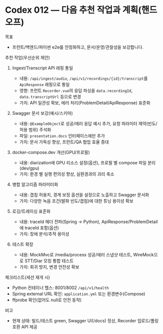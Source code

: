 # Codex 012 — 다음 추천 작업과 계획(핸드오프)

목표
- 프런트/백엔드/파이썬 e2e를 안정화하고, 문서/운영/관찰성을 보강합니다.

추천 작업(우선순위 제안)
1) Ingest/Transcript API 래핑 통일
   - 내용: `/api/ingest/audio`, `/api/v1/recordings/{id}/transcript`를 `ApiResponse` 래핑으로 통일
   - 영향: 프런트 `Recorder.vue`의 응답 파싱을 `data.recordingId`, `data.transcriptUrl` 등으로 변경
   - 가치: API 일관성 확보, 에러 처리(ProblemDetail/ApiResponse) 표준화

2) Swagger 문서 보강(예시/스키마)
   - 내용: `@ExampleObject`로 성공/에러 응답 예시 추가, 요청 파라미터 제약(빈도/허용 범위) 주석화
   - 파일: `presentation.docs` 인터페이스에만 추가
   - 가치: 문서 가독성 향상, 프런트/QA 협업 효율 증대

3) docker-compose.dev 개선(GPU/프로필)
   - 내용: diarization에 GPU 리소스 설정(옵션), 프로필 별 compose 파일 분리(dev/gpu)
   - 가치: 환경 별 실행 편의성 향상, 실환경과의 괴리 축소

4) 병합 알고리즘 파라미터화
   - 내용: 겹침 허용치, 경계 보정 옵션을 설정으로 노출하고 Swagger 문서화
   - 가치: 다양한 녹음 조건(발화 빈도/겹침)에 대한 튜닝 용이성 확보

5) 로깅/트레이싱 표준화
   - 내용: traceId 헤더 전파(Spring → Python), ApiResponse/ProblemDetail에 traceId 포함(옵션)
   - 가치: 장애 분석/추적 용이성

6) 테스트 확장
   - 내용: MockMvc로 /media/process 성공/에러 스냅샷 테스트, WireMock으로 STT/Diar 모킹 통합 테스트
   - 가치: 회귀 방지, 변경 안전성 확보

체크리스트(세션 재개 시)
- Python 컨테이너 헬스: 8001/8002 `/api/v1/health`
- Spring external URL 확인: `application.yml` 또는 환경변수(Compose)
- ffprobe 확인(없어도 null로 안전 동작)

비고
- 현재 상태: 빌드/테스트 green, Swagger UI(/docs) 정상, Recorder 업로드/폴링 호환 API 제공
